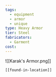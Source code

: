 ```yaml
---
tags:
  - equipment
  - armor
  - unique
type: Heavy Armor
tier: Steel
fabricators:
  - Garment
cost:
---
```

![[Karak's Armor.png]]
```meta-bind-embed
[[found-in-location]]
```